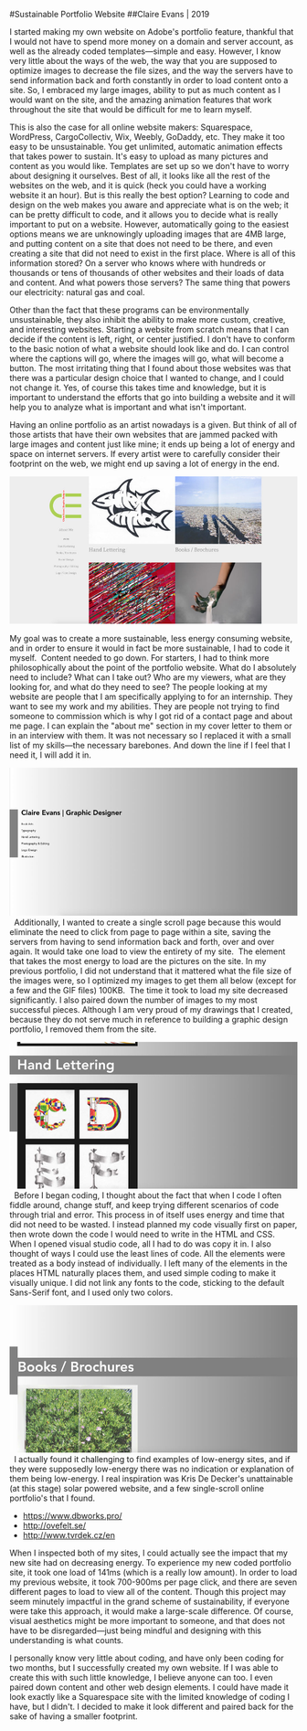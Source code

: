 #Sustainable Portfolio Website
##Claire Evans | 2019

I started making my own website on Adobe's portfolio feature, thankful that I would not have to spend more money on a domain and server account, as well as the already coded templates—simple and easy. However, I know very little about the ways of the web, the way that you are supposed to optimize images to decrease the file sizes, and the way the servers have to send information back and forth constantly in order to load content onto a site. So, I embraced my large images, ability to put as much content as I would want on the site, and the amazing animation features that work throughout the site that would be difficult for me to learn myself.

This is also the case for all online website makers: Squarespace, WordPress, CargoCollectiv, Wix, Weebly, GoDaddy, etc. They make it too easy to be unsustainable. You get unlimited, automatic animation effects that takes power to sustain. It's easy to upload as many pictures and content as you would like. Templates are set up so we don't have to worry about designing it ourselves. Best of all, it looks like all the rest of the websites on the web, and it is quick (heck you could have a working website it an hour). But is this really the best option? Learning to code and design on the web makes you aware and appreciate what is on the web; it can be pretty difficult to code, and it allows you to decide what is really important to put on a website. However, automatically going to the easiest options means we are unknowingly uploading images that are 4MB large, and putting content on a site that does not need to be there, and even creating a site that did not need to exist in the first place. Where is all of this information stored? On a server who knows where with hundreds or thousands or tens of thousands of other websites and their loads of data and content. And what powers those servers? The same thing that powers our electricity: natural gas and coal. 

Other than the fact that these programs can be environmentally unsustainable, they also inhibit the ability to make more custom, creative, and interesting websites. Starting a website from scratch means that I can decide if the content is left, right, or center justified. I don't have to conform to the basic notion of what a website should look like and do. I can control where the captions will go, where the images will go, what will become a button. The most irritating thing that I found about those websites was that there was a particular design choice that I wanted to change, and I could not change it. Yes, of course this takes time and knowledge, but it is important to understand the efforts that go into building a website and it will help you to analyze what is important and what isn't important. 

Having an online portfolio as an artist nowadays is a given. But think of all of those artists that have their own websites that are jammed packed with large images and content just like mine; it ends up being a lot of energy and space on internet servers. If every artist were to carefully consider their footprint on the web, we might end up saving a lot of energy in the end.

![Original portfolio website](Original_Website.jpg)

My goal was to create a more sustainable, less energy consuming website, and in order to ensure it would in fact be more sustainable, I had to code it myself.  Content needed to go down. For starters, I had to think more philosophically about the point of the portfolio website. What do I absolutely need to include? What can I take out? Who are my viewers, what are they looking for, and what do they need to see? The people looking at my website are people that I am specifically applying to for an internship. They want to see my work and my abilities. They are people not trying to find someone to commission which is why I got rid of a contact page and about me page. I can explain the "about me" section in my cover letter to them or in an interview with them. It was not necessary so I replaced it with a small list of my skills—the necessary barebones. And down the line if I feel that I need it, I will add it in. 

![Portfolio website](Title_Portfolio.jpg)
 
Additionally, I wanted to create a single scroll page because this would eliminate the need to click from page to page within a site, saving the servers from having to send information back and forth, over and over again. It would take one load to view the entirety of my site.  The element that takes the most energy to load are the pictures on the site. In my previous portfolio, I did not understand that it mattered what the file size of the images were, so I optimized my images to get them all below (except for a few and the GIF files) 100KB.  The time it took to load my site decreased significantly. I also paired down the number of images to my most successful pieces. Although I am very proud of my drawings that I created, because they do not serve much in reference to building a graphic design portfolio, I removed them from the site. 

![Portfolio website](Portfolio_website.jpg)
 
Before I began coding, I thought about the fact that when I code I often fiddle around, change stuff, and keep trying different scenarios of code through trial and error. This process in of itself uses energy and time that did not need to be wasted. I instead planned my code visually first on paper, then wrote down the code I would need to write in the HTML and CSS. When I opened visual studio code, all I had to do was copy it in. I also thought of ways I could use the least lines of code. All the elements were treated as a body instead of individually. I left many of the elements in the places HTML naturally places them, and used simple coding to make it visually unique. I did not link any fonts to the code, sticking to the default Sans-Serif font, and I used only two colors. 

![Portfolio website](Portfolio_website1.jpg)
 
I actually found it challenging to find examples of low-energy sites, and if they were supposedly low-energy there was no indication or explanation of them being low-energy. I real inspiration was Kris De Decker's unattainable (at this stage) solar powered website, and a few single-scroll online portfolio's that I found.

* https://www.dbworks.pro/ 
* http://ovefelt.se/
* http://www.tvrdek.cz/en 

When I inspected both of my sites, I could actually see the impact that my new site had on decreasing energy. To experience my new coded portfolio site, it took one load of 141ms (which is a really low amount). In order to load my previous website, it took 700-900ms per page click, and there are seven different pages to load to view all of the content. Though this project may seem minutely impactful in the grand scheme of sustainability, if everyone were take this approach, it would make a large-scale difference. Of course, visual aesthetics might be more important to someone, and that does not have to be disregarded—just being mindful and designing with this understanding is what counts.

I personally know very little about coding, and have only been coding for two months, but I successfully created my own website. If I was able to create this with such little knowledge, I believe anyone can too. I even paired down content and other web design elements. I could have made it look exactly like a Squarespace site with the limited knowledge of coding I have, but I didn't. I decided to make it look different and paired back for the sake of having a smaller footprint.

